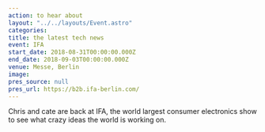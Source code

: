 ```yaml
---
action: to hear about
layout: "../../layouts/Event.astro"
categories:
title: the latest tech news
event: IFA
start_date: 2018-08-31T00:00:00.000Z
end_date: 2018-09-03T00:00:00.000Z
venue: Messe, Berlin
image:
pres_source: null
pres_url: https://b2b.ifa-berlin.com/
---
```


Chris and cate are back at IFA, the world largest consumer electronics show to see what crazy ideas the world is working on.
